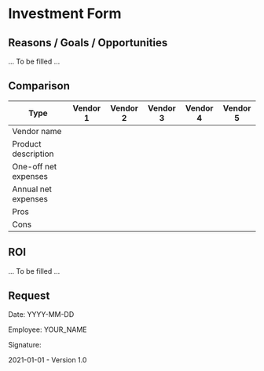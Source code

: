 # Investment Form

## Reasons / Goals / Opportunities

... To be filled ...

## Comparison

| Type                 | Vendor 1 | Vendor 2 | Vendor 3 | Vendor 4 | Vendor 5 |
| -------------------- | -------- | -------- | -------- | -------- | -------- |
| Vendor name          |          |          |          |          |          |
| Product description  |          |          |          |          |          |
| One-off net expenses |          |          |          |          |          |
| Annual net expenses  |          |          |          |          |          |
| Pros                 |          |          |          |          |          |
| Cons                 |          |          |          |          |          |

## ROI

... To be filled ...

## Request

Date: YYYY-MM-DD

Employee: YOUR_NAME

Signature:



2021-01-01 - Version 1.0

